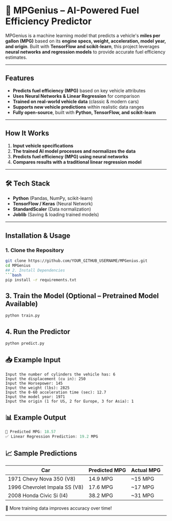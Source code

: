 # 🚗 MPGenius – AI-Powered Fuel Efficiency Predictor  

MPGenius is a machine learning model that predicts a vehicle's **miles per gallon (MPG)** based on its **engine specs, weight, acceleration, model year, and origin**. Built with **TensorFlow and scikit-learn**, this project leverages **neural networks and regression models** to provide accurate fuel efficiency estimates.  

---

##  Features  
-  **Predicts fuel efficiency (MPG)** based on key vehicle attributes  
-  **Uses Neural Networks & Linear Regression** for comparison  
- **Trained on real-world vehicle data** (classic & modern cars)  
-  **Supports new vehicle predictions** within realistic data ranges  
-  **Fully open-source**, built with **Python, TensorFlow, and scikit-learn**  

---

##  How It Works  
1. **Input vehicle specifications**  
2. **The trained AI model processes and normalizes the data**  
3. **Predicts fuel efficiency (MPG) using neural networks**  
4. **Compares results with a traditional linear regression model**  

---

## 🛠 Tech Stack  
- **Python** (Pandas, NumPy, scikit-learn)  
- **TensorFlow / Keras** (Neural Network)  
- **StandardScaler** (Data normalization)  
- **Joblib** (Saving & loading trained models)  

---

##  Installation & Usage  

### 1. Clone the Repository  
```bash
git clone https://github.com/YOUR_GITHUB_USERNAME/MPGenius.git
cd MPGenius
## 2. Install Dependencies
```bash
pip install -r requirements.txt
```

## 3. Train the Model (Optional – Pretrained Model Available)
```bash
python train.py
```

## 4. Run the Predictor
```bash
python predict.py
```

## 📥 Example Input
```less
Input the number of cylinders the vehicle has: 6  
Input the displacement (cu in): 250  
Input the Horsepower: 145  
Input the weight (lbs): 2825  
Input the 0-60 acceleration time (sec): 12.7  
Input the model year: 1971  
Input the origin (1 for US, 2 for Europe, 3 for Asia): 1  
```

## 📊 Example Output
```objectivec
📡 Predicted MPG: 18.57
✅ Linear Regression Prediction: 19.2 MPG
```

## 📈 Sample Predictions
| Car | Predicted MPG | Actual MPG |
|-------------------------------|---------------|-------------|
| 1971 Chevy Nova 350 (V8) | 14.9 MPG | ~15 MPG |
| 1996 Chevrolet Impala SS (V8) | 17.6 MPG | ~17 MPG |
| 2008 Honda Civic Si (I4) | 38.2 MPG | ~31 MPG |

🚀 More training data improves accuracy over time!

---


